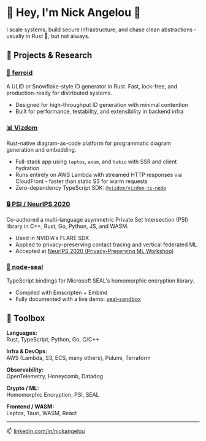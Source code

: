 # 👋 Hey, I'm Nick Angelou 🦀

I scale systems, build secure infrastructure, and chase clean abstractions -
usually in Rust 🦀, but not always.

## 🔬 Projects & Research

### [🧬 ferroid](https://github.com/s0l0ist/ferroid)

A ULID or Snowflake-style ID generator in Rust. Fast, lock-free, and production-ready for
distributed systems.

- Designed for high-throughput ID generation with minimal contention
- Built for performance, testability, and extensibility in backend infra

### [📊 Vizdom](https://vizdom.dev)

Rust-native diagram-as-code platform for programmatic diagram generation and
embedding.

- Full-stack app using `leptos`, `axum`, and `tokio` with SSR and client
  hydration
- Runs entirely on AWS Lambda with streamed HTTP responses via CloudFront -
  faster than static S3 for warm requests
- Zero-dependency TypeScript SDK:
  [`@vizdom/vizdom-ts-node`](https://www.npmjs.com/package/@vizdom/vizdom-ts-node)

### [🔒 PSI / NeurIPS 2020](https://arxiv.org/abs/2011.09350)

Co-authored a multi-language asymmetric Private Set Intersection (PSI) library
in C++, Rust, Go, Python, JS, and WASM.

- Used in NVIDIA's FLARE SDK
- Applied to privacy-preserving contact tracing and vertical federated ML
- Accepted at [NeurIPS 2020 (Privacy-Preserving ML
  Workshop)](https://arxiv.org/abs/2011.09350)

### [🔐 node-seal](https://github.com/s0l0ist/node-seal)

TypeScript bindings for Microsoft SEAL's homomorphic encryption library.

- Compiled with Emscripten + Embind
- Fully documented with a live demo:
  [seal-sandbox](https://s0l0ist.github.io/seal-sandbox)

## 🧰 Toolbox

**Languages:**  
Rust, TypeScript, Python, Go, C/C++

**Infra & DevOps:**  
AWS (Lambda, S3, ECS, many others), Pulumi, Terraform

**Observability:**  
OpenTelemetry, Honeycomb, Datadog

**Crypto / ML:**  
Homomorphic Encryption, PSI, SEAL

**Frontend / WASM:**  
Leptos, Tauri, WASM, React

---

📫 [linkedin.com/in/nickangelou](https://linkedin.com/in/nickangelou)
